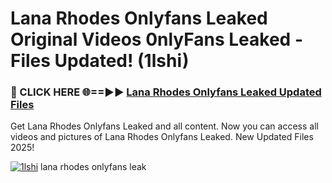 # Lana Rhodes Onlyfans Leaked Original Videos 0nlyFans Leaked - Files Updated! (1lshi)

<h3>🔴 CLICK HERE 🌐==►► <a href="https://tinyurl.com/4seja8ks" rel="nofollow">Lana Rhodes Onlyfans Leaked Updated Files</a></h3>

Get Lana Rhodes Onlyfans Leaked and all content. Now you can access all videos and pictures of Lana Rhodes Onlyfans Leaked. New Updated Files 2025!

[![1lshi](https://i.imgur.com/EWjZXRe.gif)](https://tinyurl.com/4seja8ks)
lana rhodes onlyfans leak